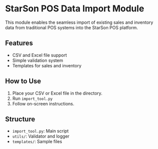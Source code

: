 # StarSon POS Data Import Module

This module enables the seamless import of existing sales and inventory data from traditional POS systems into the StarSon POS platform.

## Features
- CSV and Excel file support
- Simple validation system
- Templates for sales and inventory

## How to Use
1. Place your CSV or Excel file in the directory.
2. Run `import_tool.py`
3. Follow on-screen instructions.

## Structure
- `import_tool.py`: Main script
- `utils/`: Validator and logger
- `templates/`: Sample files
